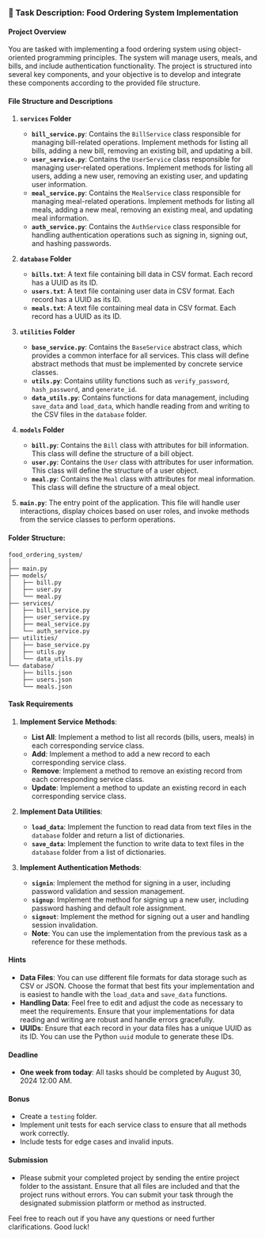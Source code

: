 ### 🍔 Task Description: Food Ordering System Implementation

#### **Project Overview**

You are tasked with implementing a food ordering system using object-oriented programming principles. The system will manage users, meals, and bills, and include authentication functionality. The project is structured into several key components, and your objective is to develop and integrate these components according to the provided file structure.

#### **File Structure and Descriptions**

1. **`services` Folder**

   - **`bill_service.py`**: Contains the `BillService` class responsible for managing bill-related operations. Implement methods for listing all bills, adding a new bill, removing an existing bill, and updating a bill.
   - **`user_service.py`**: Contains the `UserService` class responsible for managing user-related operations. Implement methods for listing all users, adding a new user, removing an existing user, and updating user information.
   - **`meal_service.py`**: Contains the `MealService` class responsible for managing meal-related operations. Implement methods for listing all meals, adding a new meal, removing an existing meal, and updating meal information.
   - **`auth_service.py`**: Contains the `AuthService` class responsible for handling authentication operations such as signing in, signing out, and hashing passwords.

2. **`database` Folder**

   - **`bills.txt`**: A text file containing bill data in CSV format. Each record has a UUID as its ID.
   - **`users.txt`**: A text file containing user data in CSV format. Each record has a UUID as its ID.
   - **`meals.txt`**: A text file containing meal data in CSV format. Each record has a UUID as its ID.

3. **`utilities` Folder**

   - **`base_service.py`**: Contains the `BaseService` abstract class, which provides a common interface for all services. This class will define abstract methods that must be implemented by concrete service classes.
   - **`utils.py`**: Contains utility functions such as `verify_password`, `hash_password`, and `generate_id`.
   - **`data_utils.py`**: Contains functions for data management, including `save_data` and `load_data`, which handle reading from and writing to the CSV files in the `database` folder.

4. **`models` Folder**

   - **`bill.py`**: Contains the `Bill` class with attributes for bill information. This class will define the structure of a bill object.
   - **`user.py`**: Contains the `User` class with attributes for user information. This class will define the structure of a user object.
   - **`meal.py`**: Contains the `Meal` class with attributes for meal information. This class will define the structure of a meal object.

5. **`main.py`**: The entry point of the application. This file will handle user interactions, display choices based on user roles, and invoke methods from the service classes to perform operations.

#### **Folder Structure:**
```
food_ordering_system/
│
├── main.py
├── models/
│   ├── bill.py
│   ├── user.py
│   └── meal.py
├── services/
│   ├── bill_service.py
│   ├── user_service.py
│   ├── meal_service.py
│   └── auth_service.py
├── utilities/
│   ├── base_service.py
│   ├── utils.py
│   └── data_utils.py
└── database/
    ├── bills.json
    ├── users.json
    └── meals.json
```
#### **Task Requirements**

1. **Implement Service Methods**:

   - **List All**: Implement a method to list all records (bills, users, meals) in each corresponding service class.
   - **Add**: Implement a method to add a new record to each corresponding service class.
   - **Remove**: Implement a method to remove an existing record from each corresponding service class.
   - **Update**: Implement a method to update an existing record in each corresponding service class.

2. **Implement Data Utilities**:
   - **`load_data`**: Implement the function to read data from text files in the `database` folder and return a list of dictionaries.
   - **`save_data`**: Implement the function to write data to text files in the `database` folder from a list of dictionaries.

3. **Implement Authentication Methods**:
   - **`signin`**: Implement the method for signing in a user, including password validation and session management.
   - **`signup`**: Implement the method for signing up a new user, including password hashing and default role assignment.
   - **`signout`**: Implement the method for signing out a user and handling session invalidation.
   - **Note**: You can use the implementation from the previous task as a reference for these methods.


#### **Hints**

- **Data Files**: You can use different file formats for data storage such as CSV or JSON. Choose the format that best fits your implementation and is easiest to handle with the `load_data` and `save_data` functions.
- **Handling Data**: Feel free to edit and adjust the code as necessary to meet the requirements. Ensure that your implementations for data reading and writing are robust and handle errors gracefully.
- **UUIDs**: Ensure that each record in your data files has a unique UUID as its ID. You can use the Python `uuid` module to generate these IDs.

#### **Deadline**

- **One week from today**: All tasks should be completed by August 30, 2024 12:00 AM.

#### **Bonus**

- Create a `testing` folder.
- Implement unit tests for each service class to ensure that all methods work correctly.
- Include tests for edge cases and invalid inputs.

#### **Submission**

- Please submit your completed project by sending the entire project folder to the assistant. Ensure that all files are included and that the project runs without errors. You can submit your task through the designated submission platform or method as instructed.

Feel free to reach out if you have any questions or need further clarifications. Good luck!

